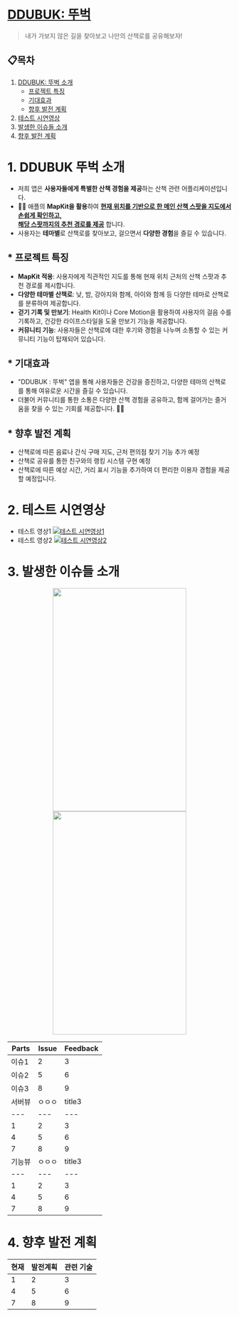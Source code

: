 # **<u>DDUBUK: 뚜벅</u>**
> 내가 가보지 않은 길을 찾아보고 나만의 산책로를 공유해보자!


## 📋목차

1. [DDUBUK: 뚜벅 소개](#1-ddubuk-뚜벅-소개)
    - [프로젝트 특징](#-프로젝트-특징)
    - [기대효과](#-기대효과)
    - [향후 발전 계획](#-향후-발전-계획)
2. [테스트 시연영상](#2-테스트-시연영상)
3. [발생한 이슈들 소개 ](#3-발생한-이슈들-소개)
4. [향후 발전 계획  ](#4-향후-발전-계획)


# 1. DDUBUK 뚜벅 소개
- 저희 앱은 **사용자들에게 특별한 산책 경험을 제공**하는 산책 관련 어플리케이션입니다. 
- 🚶‍♂️ 애플의 **MapKit을 활용**하여 **<u>현재 위치를 기반으로 한 메인 산책 스팟을 지도에서 손쉽게 확인하고,  
해당 스팟까지의 추천 경로를 제공</u>** 합니다.
- 사용자는 **테마별**로 산책로를 찾아보고, 걸으면서 **다양한 경험**을 즐길 수 있습니다.




## * 프로젝트 특징   
- **MapKit 적용**: 사용자에게 직관적인 지도를 통해 현재 위치 근처의 산책 스팟과 추천 경로를 제시합니다.
- **다양한 테마별 산책로**: 낮, 밤, 강아지와 함께, 아이와 함께 등 다양한 테마로 산책로를 분류하여 제공합니다.
- **걷기 기록 및 만보기**: Health Kit이나 Core Motion을 활용하여 사용자의 걸음 수를 기록하고, 건강한 라이프스타일을 도울
  만보기 기능을 제공합니다.
- **커뮤니티 기능**: 사용자들은 산책로에 대한 후기와 경험을 나누며 소통할 수 있는 커뮤니티 기능이 탑재되어 있습니다.

## * 기대효과
- "DDUBUK : 뚜벅" 앱을 통해 사용자들은 건강을 증진하고, 다양한 테마의 산책로를 통해 여유로운 시간을 즐길 수 있습니다. 
- 더불어 커뮤니티를 통한 소통은 다양한 산책 경험을 공유하고, 함께 걸어가는 즐거움을 찾을 수 있는 기회를 제공합니다. 👣🌿


## * 향후 발전 계획
- 산책로에 따른 음료나 간식 구매 지도, 근처 편의점 찾기 기능 추가 예정
- 산책로 공유를 통한 친구와의 랭킹 시스템 구현 예정
- 산책로에 따른 예상 시간, 거리 표시 기능을 추가하여 더 편리한 이용자 경험을 제공할 예정입니다.

# 2. 테스트 시연영상
- 테스트 영상1 
[![테스트 시연영상1](https://i.ytimg.com/vi/SE9IWchExiU/maxresdefault.jpg)](https://youtu.be/SE9IWchExiU?si=qRKBFko8vCakHKXb)
- 테스트 영상2
[![테스트 시연영상2](https://i.ytimg.com/vi/SE9IWchExiU/maxresdefault.jpg)](https://youtu.be/SE9IWchExiU?si=qRKBFko8vCakHKXb)



# 3. 발생한 이슈들 소개

<p align="center">
  <img src="https://i.stack.imgur.com/6PrCM.png" width="300" height="500">
  <img src="https://raw.githubusercontent.com/PJ3T9_DDUBUK/Video/0115~0116/노션으로_일정관리" width="300" height="500">
</p>

| Parts| Issue | Feedback |
| --- | --- | --- |
| 이슈1 | 2 | 3 |
| 이슈2  | 5 | 6 |
| 이슈3 | 8 | 9 |
| 서버뷰 | ㅇㅇㅇ | title3 |
| --- | --- | --- |
| 1 | 2 | 3 |
| 4 | 5 | 6 |
| 7 | 8 | 9 |
| 기능뷰 | ㅇㅇㅇ | title3 |
| --- | --- | --- |
| 1 | 2 | 3 |
| 4 | 5 | 6 |
| 7 | 8 | 9 |


# 4. 향후 발전 계획

| 현재 | 발전계획| 관련 기술 |
| --- | --- | --- |
| 1 | 2 | 3 |
| 4 | 5 | 6 |
| 7 | 8 | 9 |


